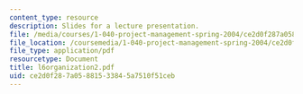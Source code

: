 ```yaml
---
content_type: resource
description: Slides for a lecture presentation.
file: /media/courses/1-040-project-management-spring-2004/ce2d0f287a05881533845a7510f51ceb_l6organization2.pdf
file_location: /coursemedia/1-040-project-management-spring-2004/ce2d0f287a05881533845a7510f51ceb_l6organization2.pdf
file_type: application/pdf
resourcetype: Document
title: l6organization2.pdf
uid: ce2d0f28-7a05-8815-3384-5a7510f51ceb
---
```

